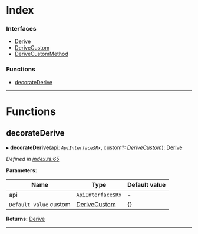 

# Index

### Interfaces

* [Derive](../interfaces/_index_.derive.md)
* [DeriveCustom](../interfaces/_index_.derivecustom.md)
* [DeriveCustomMethod](../interfaces/_index_.derivecustommethod.md)

### Functions

* [decorateDerive](_index_.md#decoratederive)

---

# Functions

<a id="decoratederive"></a>

##  decorateDerive

▸ **decorateDerive**(api: *`ApiInterface$Rx`*, custom?: *[DeriveCustom](../interfaces/_index_.derivecustom.md)*): [Derive](../interfaces/_index_.derive.md)

*Defined in [index.ts:65](https://github.com/polkadot-js/api/blob/f4119bf/packages/api-derive/src/index.ts#L65)*

**Parameters:**

| Name | Type | Default value |
| ------ | ------ | ------ |
| api | `ApiInterface$Rx` | - |
| `Default value` custom | [DeriveCustom](../interfaces/_index_.derivecustom.md) |  {} |

**Returns:** [Derive](../interfaces/_index_.derive.md)

___

